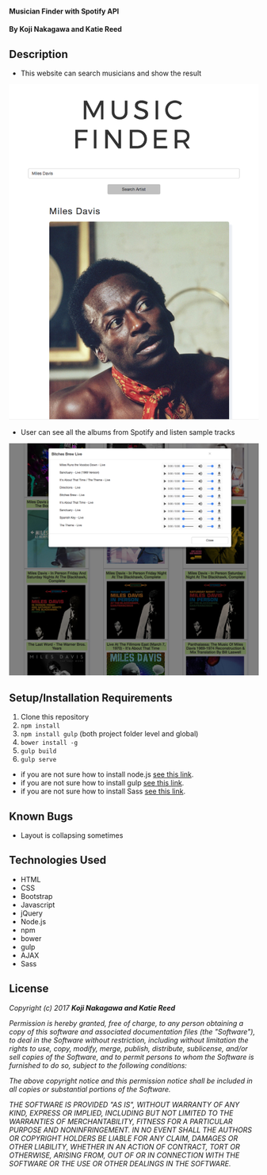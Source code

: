 #### Musician Finder with Spotify API

#### By Koji Nakagawa and Katie Reed

## Description
* This website can search musicians and show the result

![sample image](/img/image1.png)

* User can see all the albums from Spotify and listen sample tracks

![sample image](/img/image2.png)

## Setup/Installation Requirements
1. Clone this repository
2. `npm install`
3. `npm install gulp` (both project folder level and global)
4. `bower install -g`
5. `gulp build`
6. `gulp serve`

* if you are not sure how to install node.js [see this link](https://www.learnhowtoprogram.com/javascript/getting-started-with-javascript-2f9a73dc-b7f5-4a22-9101-e69d49f552ac/installing-node-js).
* if you are not sure how to install gulp [see this link](https://www.learnhowtoprogram.com/javascript/modern-js-apps/introducing-bower).
* if you are not sure how to install Sass [see this link](https://www.learnhowtoprogram.com/javascript/modern-js-apps/sass-with-gulp).

## Known Bugs
* Layout is collapsing sometimes

## Technologies Used
* HTML
* CSS
* Bootstrap
* Javascript
* jQuery
* Node.js
* npm
* bower
* gulp
* AJAX
* Sass

## License
_Copyright (c) 2017 **Koji Nakagawa and Katie Reed**_

_Permission is hereby granted, free of charge, to any person obtaining a copy
of this software and associated documentation files (the "Software"), to deal
in the Software without restriction, including without limitation the rights
to use, copy, modify, merge, publish, distribute, sublicense, and/or sell
copies of the Software, and to permit persons to whom the Software is
furnished to do so, subject to the following conditions:_

_The above copyright notice and this permission notice shall be included in all
copies or substantial portions of the Software._

_THE SOFTWARE IS PROVIDED "AS IS", WITHOUT WARRANTY OF ANY KIND, EXPRESS OR
IMPLIED, INCLUDING BUT NOT LIMITED TO THE WARRANTIES OF MERCHANTABILITY,
FITNESS FOR A PARTICULAR PURPOSE AND NONINFRINGEMENT. IN NO EVENT SHALL THE
AUTHORS OR COPYRIGHT HOLDERS BE LIABLE FOR ANY CLAIM, DAMAGES OR OTHER
LIABILITY, WHETHER IN AN ACTION OF CONTRACT, TORT OR OTHERWISE, ARISING FROM,
OUT OF OR IN CONNECTION WITH THE SOFTWARE OR THE USE OR OTHER DEALINGS IN THE
SOFTWARE._
